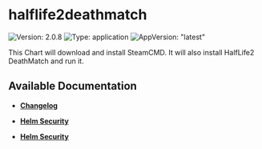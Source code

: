 # halflife2deathmatch

![Version: 2.0.8](https://img.shields.io/badge/Version-2.0.8-informational?style=flat-square) ![Type: application](https://img.shields.io/badge/Type-application-informational?style=flat-square) ![AppVersion: "latest"](https://img.shields.io/badge/AppVersion-"latest"-informational?style=flat-square)

This Chart will download and install SteamCMD. It will also install HalfLife2 DeathMatch and run it.

## Available Documentation

- [**Changelog**](CHANGELOG)

- [**Helm Security**](container-security)

- [**Helm Security**](helm-security)

